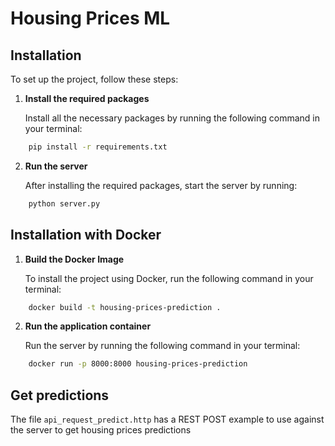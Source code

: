 
# Housing Prices ML

  

## Installation

  

To set up the project, follow these steps:

  

1.  **Install the required packages**

	Install all the necessary packages by running the following command in your terminal:

  

```bash
	pip install -r requirements.txt
```
  

2.  **Run the server**

	After installing the required packages, start the server by running:

```bash
	python server.py
```
  

## Installation with Docker

1.  **Build the Docker Image**

	To install the project using Docker, run the following command in your terminal:

```bash
	docker build -t housing-prices-prediction .
```
  
2.  **Run the application container**

	Run the server by running the following command in your terminal:

```bash
	docker run -p 8000:8000 housing-prices-prediction
```

## Get predictions

  The file `api_request_predict.http` has a REST POST example to use against the server to get housing prices predictions